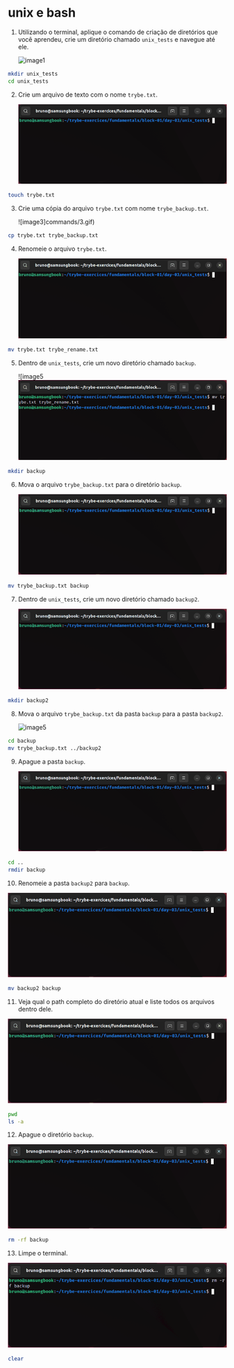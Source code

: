 # unix e bash

1. Utilizando o terminal, aplique o comando de criação de diretórios que você aprendeu, crie um diretório chamado `unix_tests` e navegue até ele.
   
   ![image1](commands/1.gif)

```bash
mkdir unix_tests
cd unix_tests
```

2. Crie um arquivo de texto com o nome `trybe.txt`.

   ![image2](commands/2.gif)

```bash
touch trybe.txt
```

3. Crie uma cópia do arquivo `trybe.txt` com nome `trybe_backup.txt`.

   ![image3]commands/3.gif)

```bash
cp trybe.txt trybe_backup.txt
```

4. Renomeie o arquivo `trybe.txt`.

   ![image4](commands/4.gif)

```bash
mv trybe.txt trybe_rename.txt
```

5. Dentro de `unix_tests`, crie um novo diretório chamado `backup`.

   ![image5![image5](commands/5.gif)

```bash
mkdir backup
```

6. Mova o arquivo `trybe_backup.txt` para o diretório `backup`.

   ![image5](commands/6.gif)

```bash
mv trybe_backup.txt backup
```

7. Dentro de `unix_tests`, crie um novo diretório chamado `backup2`.

   ![image5](commands/7.gif)

```bash
mkdir backup2
```

8. Mova o arquivo `trybe_backup.txt` da pasta `backup` para a pasta `backup2`.

   ![image5](commands/8.gif)

```bash
cd backup
mv trybe_backup.txt ../backup2
```

9. Apague a pasta `backup`.

   ![image5](commands/9.gif)

```bash
cd ..
rmdir backup
```

10. Renomeie a pasta `backup2` para `backup`.

   ![image5](commands/10.gif)

```bash
mv backup2 backup
```

11. Veja qual o path completo do diretório atual e liste todos os arquivos dentro dele.

   ![image5](commands/11.gif)

```bash
pwd
ls -a
```

12. Apague o diretório `backup`.

   ![image5](commands/12.gif)

```bash
rm -rf backup
```

13. Limpe o terminal.

   ![image5](commands/13.gif)

```bash
clear
```
